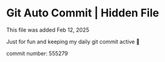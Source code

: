 # Git Auto Commit | Hidden File

This file was added Feb 12, 2025

Just for fun and keeping my daily git commit active 🤪

commit number: 555279
